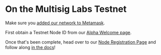 # On the Multisig Labs Testnet

Make sure you [added our network to Metamask](../../wallet-configuration.md#multisig-labs-testnet-settings).

First obtain a Testnet Node ID from our [Alpha Welcome page](https://www.gogopool.com/alphaWelcome).&#x20;

Once that's been complete, head over to our [Node Registration Page](https://app.gogopool.com/nodeOperator) and follow along [in the docs](registering-a-gogopool-node.md)!
